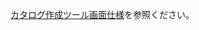 [カタログ作成ツール画面仕様](3/50_V4_機能アーキテクチャ/20_V4_設計書_カタログ作成ツール基本設計書/30_基本設計書_データカタログ作成ツール_別紙_画面仕様_202303.pptx)を参照ください。
